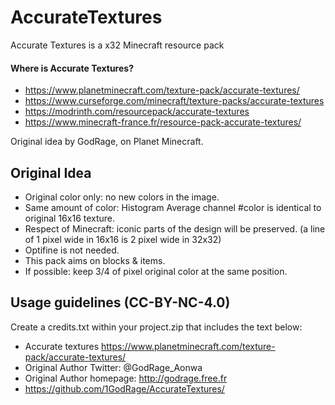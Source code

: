 # AccurateTextures
Accurate Textures is a x32 Minecraft resource pack

#### Where is Accurate Textures?
* https://www.planetminecraft.com/texture-pack/accurate-textures/
* https://www.curseforge.com/minecraft/texture-packs/accurate-textures
* https://modrinth.com/resourcepack/accurate-textures
* https://www.minecraft-france.fr/resource-pack-accurate-textures/

Original idea by GodRage, on Planet Minecraft.

<h2>Original Idea</h2>

- Original color only: no new colors in the image.
- Same amount of color: Histogram Average channel #color is identical to original 16x16 texture.
- Respect of Minecraft: iconic parts of the design will be preserved. (a line of 1 pixel wide in 16x16 is 2 pixel wide in 32x32)
- Optifine is not needed.
- This pack aims on blocks & items.
- If possible: keep 3/4 of pixel original color at the same position.


<h2>Usage guidelines (CC-BY-NC-4.0)</h2>
Create a credits.txt within your project.zip that includes the text below:

- Accurate textures https://www.planetminecraft.com/texture-pack/accurate-textures/
- Original Author Twitter: @GodRage_Aonwa
- Original Author homepage: http://godrage.free.fr
- https://github.com/1GodRage/AccurateTextures/
